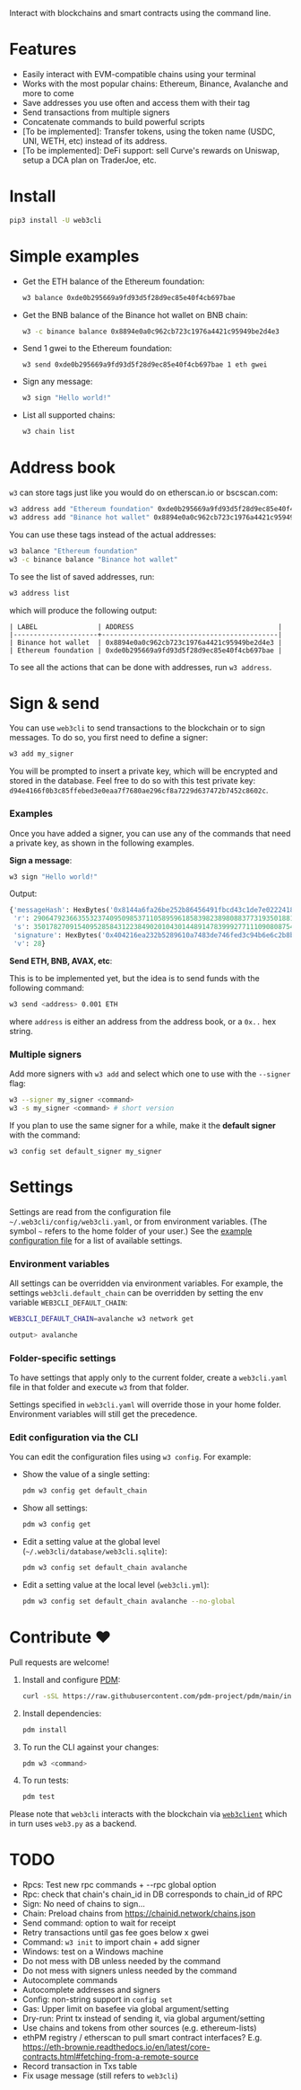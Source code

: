 Interact with blockchains and smart contracts using the command line.

# Features

- Easily interact with EVM-compatible chains using your terminal
- Works with the most popular chains: Ethereum, Binance, Avalanche and more to come
- Save addresses you use often and access them with their tag
- Send transactions from multiple signers
- Concatenate commands to build powerful scripts
- [To be implemented]: Transfer tokens, using the token name (USDC, UNI, WETH, etc) instead of its address.
- [To be implemented]: DeFi support: sell Curve's rewards on Uniswap, setup a DCA plan on TraderJoe, etc.


# Install

```bash
pip3 install -U web3cli
```

# Simple examples

- Get the ETH balance of the Ethereum foundation:
   ```bash
   w3 balance 0xde0b295669a9fd93d5f28d9ec85e40f4cb697bae
   ```

- Get the BNB balance of the Binance hot wallet on BNB chain:
   ```bash
   w3 -c binance balance 0x8894e0a0c962cb723c1976a4421c95949be2d4e3
   ```

- Send 1 gwei to the Ethereum foundation:
   ```
   w3 send 0xde0b295669a9fd93d5f28d9ec85e40f4cb697bae 1 eth gwei
   ```

- Sign any message:
   ```bash
   w3 sign "Hello world!"
   ```

- List all supported chains:
   ```bash
   w3 chain list
   ```

# Address book

`w3` can store tags just like you would do on etherscan.io or bscscan.com:

```bash
w3 address add "Ethereum foundation" 0xde0b295669a9fd93d5f28d9ec85e40f4cb697bae
w3 address add "Binance hot wallet" 0x8894e0a0c962cb723c1976a4421c95949be2d4e3
```

You can use these tags instead of the actual addresses:

```bash
w3 balance "Ethereum foundation"
w3 -c binance balance "Binance hot wallet"
```

To see the list of saved addresses, run:

```bash
w3 address list
```

which will produce the following output:

```
| LABEL               | ADDRESS                                    |
|---------------------+--------------------------------------------|
| Binance hot wallet  | 0x8894e0a0c962cb723c1976a4421c95949be2d4e3 |
| Ethereum foundation | 0xde0b295669a9fd93d5f28d9ec85e40f4cb697bae |
```

To see all the actions that can be done with addresses, run `w3 address`.

# Sign & send

You can use `web3cli` to send transactions to the blockchain or to sign messages. To do so, you first need to define a signer:

```bash
w3 add my_signer
```

You will be prompted to insert a private key, which will be encrypted and stored in the database. Feel free to do so with this test private key: `d94e4166f0b3c85ffebed3e0eaa7f7680ae296cf8a7229d637472b7452c8602c`.

### Examples

Once you have added a signer, you can use any of the commands that need a private key, as shown in the following examples.

**Sign a message**:

```bash
w3 sign "Hello world!"
```

Output:

```python
{'messageHash': HexBytes('0x8144a6fa26be252b86456491fbcd43c1de7e022241845ffea1c3df066f7cfede'),
 'r': 29064792366355323740950985371105895961858398238980883773193501881276705228481,
 's': 35017827091540952858431223849020104301448914783999277111090808754042212439431,
 'signature': HexBytes('0x404216ea232b5289610a7483de746fed3c94b6e6c2b8bf62ce5286850ff346c14d6b63445107a9d9e342720e88e82a3ff794dd6bd255931b552dedf2e243d5871c'),
 'v': 28}
```

**Send ETH, BNB, AVAX, etc**:

This is to be implemented yet, but the idea is to send funds with the following command:

```bash
w3 send <address> 0.001 ETH
```

where `address` is either an address from the address book, or a `0x..` hex string.

### Multiple signers

Add more signers with `w3 add` and select which one to use with the `--signer` flag:

```bash
w3 --signer my_signer <command>
w3 -s my_signer <command> # short version
```

If you plan to use the same signer for a while, make it the **default signer** with the command:

```
w3 config set default_signer my_signer
```


# Settings

Settings are read from the configuration file `~/.web3cli/config/web3cli.yaml`, or from environment variables. (The symbol `~` refers to the home folder of your user.)
See the [example configuration file](./web3cli.example.yml) for a list of available settings.

### Environment variables

All settings can be overridden via environment variables.
For example, the settings `web3cli.default_chain` can be overridden by setting the env variable `WEB3CLI_DEFAULT_CHAIN`:

```bash
WEB3CLI_DEFAULT_CHAIN=avalanche w3 network get

output> avalanche
```

### Folder-specific settings

To have settings that apply only to the current folder, create a `web3cli.yaml` file in that folder and execute `w3` from that folder.

Settings specified in `web3cli.yaml` will override those in your home folder. Environment variables will still get the precedence.

### Edit configuration via the CLI

You can edit the configuration files using `w3 config`. For example:

- Show the value of a single setting:
   ```bash
   pdm w3 config get default_chain
   ```
- Show all settings:
   ```bash
   pdm w3 config get
   ```
- Edit a setting value at the global level (`~/.web3cli/database/web3cli.sqlite`):
   ```bash
   pdm w3 config set default_chain avalanche
   ```
- Edit a setting value at the local level (`web3cli.yml`):
   ```bash
   pdm w3 config set default_chain avalanche --no-global
   ```

# Contribute ❤️

Pull requests are welcome!

1. Install and configure [PDM](https://github.com/pdm-project/pdm/):
   ```bash
   curl -sSL https://raw.githubusercontent.com/pdm-project/pdm/main/install-pdm.py | python3 -
   ```
2. Install dependencies: 
   ```bash
   pdm install
   ```
3. To run the CLI against your changes: 
   ```bash
   pdm w3 <command>
   ```
4. To run tests:
   ```bash
   pdm test
   ```

Please note that `web3cli` interacts with the blockchain via [`web3client`](https://github.com/coccoinomane/web3client) which in turn uses `web3.py` as a backend.

# TODO
- Rpcs: Test new rpc commands + --rpc global option
- Rpc: check that chain's chain_id in DB corresponds to chain_id of RPC
- Sign: No need of chains to sign...
- Chain: Preload chains from https://chainid.network/chains.json
- Send command: option to wait for receipt
- Retry transactions until gas fee goes below x gwei
- Command: `w3 init` to import chain + add signer
- Windows: test on a Windows machine
- Do not mess with DB unless needed by the command
- Do not mess with signers unless needed by the command
- Autocomplete commands
- Autocomplete addresses and signers
- Config: non-string support in `config set`
- Gas: Upper limit on basefee via global argument/setting
- Dry-run: Print tx instead of sending it, via global argument/setting
- Use chains and tokens from other sources (e.g. ethereum-lists)
- ethPM registry / etherscan to pull smart contract interfaces? E.g. https://eth-brownie.readthedocs.io/en/latest/core-contracts.html#fetching-from-a-remote-source
- Record transaction in Txs table
- Fix usage message (still refers to `web3cli`)